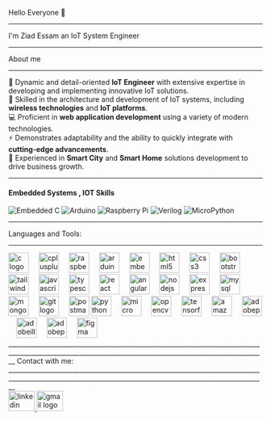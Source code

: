 Hello Everyone 👋
______________________________________________________________________________________________________________________________________________________________

I'm Ziad Essam an IoT System Engineer
______________________________________________________________________________________________________________________________________________________________

About me
______________________________________________________________________________________________________________________________________________________________

🚀 Dynamic and detail-oriented **IoT Engineer** with extensive expertise in developing and implementing innovative IoT solutions.  
📡 Skilled in the architecture and development of IoT systems, including **wireless technologies** and **IoT platforms**.  
💻 Proficient in **web application development** using a variety of modern technologies.  
⚡ Demonstrates adaptability and the ability to quickly integrate with **cutting-edge advancements**.  
🌆 Experienced in **Smart City** and **Smart Home** solutions development to drive business growth.  
______________________________________________________________________________________________________________________________________________________________
<h4 align="left"> Embedded Systems , IOT Skills</h4>

![Embedded C](https://img.shields.io/badge/Embedded%20Systems-007ACC?style=flat-square)
![Arduino](https://img.shields.io/badge/Arduino-00979D?style=flat-square&logo=arduino&logoColor=white)
![Raspberry Pi](https://img.shields.io/badge/Raspberry%20Pi-C51A4A?style=flat-square&logo=raspberry-pi&logoColor=white)
![Verilog](https://img.shields.io/badge/VHDL-8B0000?style=flat-square)
![MicroPython](https://img.shields.io/badge/MicroPython-3776AB?style=flat-square&logo=python&logoColor=white)

______________________________________________________________________________________________________________________________________________________________

Languages and Tools:
______________________________________________________________________________________________________________________________________________________________


<div align="left">
  <img src="https://skillicons.dev/icons?i=c" height="40"  width="40" alt="c logo"  />
  <img width="12" />
  <img src="https://cdn.jsdelivr.net/gh/devicons/devicon/icons/cplusplus/cplusplus-original.svg" height="40" width="40" alt="cplusplus logo"  />
  <img width="12" />
  <img src="https://cdn.jsdelivr.net/gh/devicons/devicon/icons/raspberrypi/raspberrypi-original.svg" height="40 width="40" alt="raspberrypi logo"  />
  <img width="12" />
  <img src="https://cdn.jsdelivr.net/gh/devicons/devicon/icons/arduino/arduino-original.svg" height="40" width="40" alt="arduino logo"  />
  <img width="12" />
  <img src="https://cdn.jsdelivr.net/gh/devicons/devicon/icons/embeddedc/embeddedc-original.svg" height="40" alt="embeddedc logo"  />
  <img width="12" />
  <img src="https://cdn.jsdelivr.net/gh/devicons/devicon/icons/html5/html5-original.svg" height="40" width="40" alt="html5 logo"  />
  <img width="12" />
  <img src="https://cdn.jsdelivr.net/gh/devicons/devicon/icons/css3/css3-original.svg" height="40" width="40" alt="css3 logo"  />
  <img width="12" />
  <img src="https://cdn.jsdelivr.net/gh/devicons/devicon/icons/bootstrap/bootstrap-original.svg" height="40" width="40" alt="bootstrap logo"  />
  <img width="12" />
  <img src="https://skillicons.dev/icons?i=tailwind" height="40" alt="tailwindcss logo"  />
  <img width="12" />
  <img src="https://cdn.jsdelivr.net/gh/devicons/devicon/icons/javascript/javascript-original.svg" height="40"  width="40" alt="javascript logo"  />
  <img width="12" />
  <img src="https://cdn.jsdelivr.net/gh/devicons/devicon/icons/typescript/typescript-original.svg" height="40" alt="typescript logo"  />
  <img width="12" />
  <img src="https://cdn.jsdelivr.net/gh/devicons/devicon/icons/react/react-original.svg" height="40" width="40"  alt="react logo"  />
  <img width="12" />
  <img src="https://cdn.jsdelivr.net/gh/devicons/devicon/icons/angularjs/angularjs-original.svg" height="40" alt="angularjs logo"  />
  <img width="12" />
  <img src="https://cdn.jsdelivr.net/gh/devicons/devicon/icons/nodejs/nodejs-original.svg" height="40" width="40" alt="nodejs logo"  />
  <img width="12" />
  <img src="https://cdn.jsdelivr.net/gh/devicons/devicon/icons/express/express-original.svg" height="40" width="40" alt="express logo"  />
  <img width="12" />
  <img src="https://skillicons.dev/icons?i=mysql" height="40" width="40" alt="mysql logo"  />
  <img width="12" />
  <img src="https://cdn.jsdelivr.net/gh/devicons/devicon/icons/mongodb/mongodb-original.svg" height="40" width="40" alt="mongodb logo"  />
  <img width="12" />
  <img src="https://cdn.simpleicons.org/git/F05032" height="40" width="40" alt="git logo"  />
  <img width="12" />
  <img src="https://cdn.simpleicons.org/postman/FF6C37" height="40" width="40" alt="postman logo"  />
  <img src="https://cdn.jsdelivr.net/gh/devicons/devicon/icons/python/python-original.svg" height="40" width="40" alt="python logo"  />
  <img width="12" />
  <img src="https://upload.wikimedia.org/wikipedia/commons/4/4e/Micropython-logo.svg" height="40" width="40" alt="micro python logo"  />
  <img width="12" />
  <img src="https://cdn.jsdelivr.net/gh/devicons/devicon/icons/opencv/opencv-original.svg" height="40" alt="opencv logo"  />
  <img width="12" />
  <img src="https://cdn.jsdelivr.net/gh/devicons/devicon/icons/tensorflow/tensorflow-original.svg" height="40" alt="tensorflow logo"  />
  <img width="12" />
  <img src="https://skillicons.dev/icons?i=aws" height="40" alt="amazonwebservices logo"  />  
  <img width="12" />
  <img src="https://skillicons.dev/icons?i=ps" height="40" width="40"  alt="adobephotoshop logo"  />
  <img width="12" />
  <img src="https://skillicons.dev/icons?i=ai" height="40" width="40"  alt="adobeillustrator logo"  />
  <img width="12" />
  <img src="https://skillicons.dev/icons?i=pr" height="40" width="40" alt="adobepremierepro logo"  />
  <img width="12" />
  <img src="https://cdn.jsdelivr.net/gh/devicons/devicon/icons/figma/figma-original.svg" height="40" width="40" alt="figma logo"  />
</div>
______________________________________________________________________________________________________________________________________________________________
Contact with me:
______________________________________________________________________________________________________________________________________________________________
 <div align="left">
    <a href="https://linkedin.com/in/ziad-essam-ze3" target="blank">
        <img src="https://raw.githubusercontent.com/maurodesouza/profile-readme-generator/master/src/assets/icons/social/linkedin/default.svg" width="52" height="40" alt="linkedin logo"  />
    </a>
    <a href="mailto:ziad.essam.abdelaziz3@gmail.com" target="_blank">
         <img src="https://raw.githubusercontent.com/maurodesouza/profile-readme-generator/master/src/assets/icons/social/gmail/default.svg" width="52" height="40" alt="gmail logo"  />
    </a
</div>
